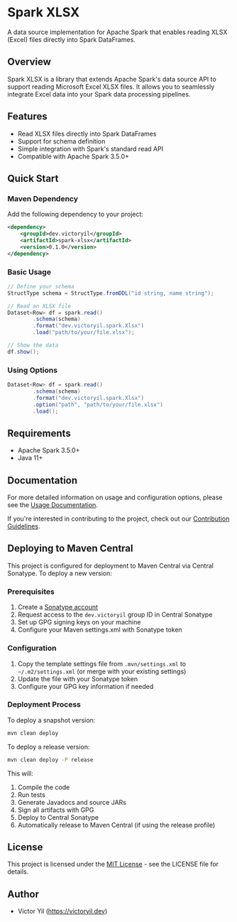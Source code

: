 # Spark XLSX

A data source implementation for Apache Spark that enables reading XLSX (Excel) files directly into Spark DataFrames.

## Overview

Spark XLSX is a library that extends Apache Spark's data source API to support reading Microsoft Excel XLSX files. It allows you to seamlessly integrate Excel data into your Spark data processing pipelines.

## Features

- Read XLSX files directly into Spark DataFrames
- Support for schema definition
- Simple integration with Spark's standard read API
- Compatible with Apache Spark 3.5.0+

## Quick Start

### Maven Dependency

Add the following dependency to your project:

```xml
<dependency>
    <groupId>dev.victoryil</groupId>
    <artifactId>spark-xlsx</artifactId>
    <version>0.1.0</version>
</dependency>
```

### Basic Usage

```java
// Define your schema
StructType schema = StructType.fromDDL("id string, name string");

// Read an XLSX file
Dataset<Row> df = spark.read()
        .schema(schema)
        .format("dev.victoryil.spark.Xlsx")
        .load("path/to/your/file.xlsx");

// Show the data
df.show();
```

### Using Options

```java
Dataset<Row> df = spark.read()
        .schema(schema)
        .format("dev.victoryil.spark.Xlsx")
        .option("path", "path/to/your/file.xlsx")
        .load();
```

## Requirements

- Apache Spark 3.5.0+
- Java 11+

## Documentation

For more detailed information on usage and configuration options, please see the [Usage Documentation](USAGE.md).

If you're interested in contributing to the project, check out our [Contribution Guidelines](CONTRIBUTING.md).

## Deploying to Maven Central

This project is configured for deployment to Maven Central via Central Sonatype. To deploy a new version:

### Prerequisites

1. Create a [Sonatype account](https://central.sonatype.org/)
2. Request access to the `dev.victoryil` group ID in Central Sonatype
3. Set up GPG signing keys on your machine
4. Configure your Maven settings.xml with Sonatype token

### Configuration

1. Copy the template settings file from `.mvn/settings.xml` to `~/.m2/settings.xml` (or merge with your existing settings)
2. Update the file with your Sonatype token
3. Configure your GPG key information if needed

### Deployment Process

To deploy a snapshot version:

```bash
mvn clean deploy
```

To deploy a release version:

```bash
mvn clean deploy -P release
```

This will:
1. Compile the code
2. Run tests
3. Generate Javadocs and source JARs
4. Sign all artifacts with GPG
5. Deploy to Central Sonatype
6. Automatically release to Maven Central (if using the release profile)

## License

This project is licensed under the [MIT License](LICENSE) - see the LICENSE file for details.

## Author

- Victor Yil (https://victoryil.dev)
